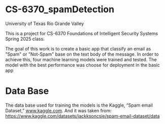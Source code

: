 # CS-6370_spamDetection

University of Texas Rio Grande Valley

This is a project for CS-6370 Foundations of Intelligent Security Systems Spring 2025 class. 

The goal of this work is to create a basic app that classify an email as "Spam" or "Not-Spam" base on the text body of the message. In order to achieve this, four machine learning models were trained and tested. The model with the best performance was choose for deployment in the basic app

# Data Base 
The data base used for training the models is the Kaggle, “Spam email Dataset,” www.kaggle.com. And it was taken from: https://www.kaggle.com/datasets/jackksoncsie/spam-email-dataset/data


